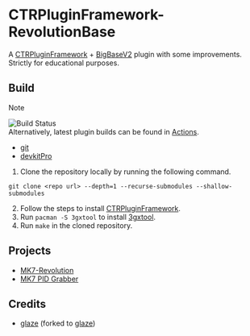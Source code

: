 # CTRPluginFramework-RevolutionBase
A [CTRPluginFramework](https://github.com/PabloMK7/CTRPluginFramework-BlankTemplate) + [BigBaseV2](https://github.com/Pocakking/BigBaseV2) plugin with some improvements.\
Strictly for educational purposes.

## Build
> [!NOTE]
> ![Build Status](../../actions/workflows/makefile.yml/badge.svg)  
> Alternatively, latest plugin builds can be found in [Actions](../../actions).

- [git](https://git-scm.com/downloads)
- [devkitPro](https://devkitpro.org/wiki/Getting_Started)

1. Clone the repository locally by running the following command.
```
git clone <repo url> --depth=1 --recurse-submodules --shallow-submodules
```
2. Follow the steps to install [CTRPluginFramework](https://gitlab.com/thepixellizeross/ctrpluginframework).
3. Run `pacman -S 3gxtool` to install [3gxtool](https://gitlab.com/thepixellizeross/3gxtool).
4. Run `make` in the cloned repository.

## Projects
- [MK7-Revolution](https://github.com/Anto726/MK7-Revolution)
- [MK7 PID Grabber](https://github.com/H4x0rSpooky/mk7-pid-grabber)

## Credits
- [glaze](https://github.com/stephenberry/glaze) (forked to [glaze](https://github.com/Anto726/glaze))
